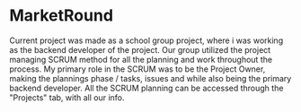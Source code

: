 # MarketRound 

Current project was made as a school group project, where i was working as the backend developer of the project.
Our group utilized the project managing SCRUM method for all the planning and work throughout the process. 
My primary role in the SCRUM was to be the Project Owner, making the plannings phase / tasks, issues and while also being the primary backend developer.
All the SCRUM planning can be accessed through the "Projects" tab, with all our info.
